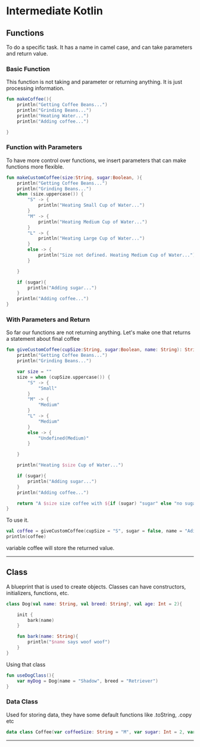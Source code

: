 # Intermediate Kotlin

## Functions

To do a specific task. It has a name in camel case, and can take parameters and return value.

### Basic Function

This function is not taking and parameter or returning anything. It is just processing information.

```kotlin
fun makeCoffee(){
    println("Getting Coffee Beans...")
    println("Grinding Beans...")
    println("Heating Water...")
    println("Adding coffee...")

}
```

### Function with Parameters

To have more control over functions, we insert parameters that can make functions more flexible.

```kotlin
fun makeCustomCoffee(size:String, sugar:Boolean, ){
    println("Getting Coffee Beans...")
    println("Grinding Beans...")
    when (size.uppercase()) {
        "S" -> {
            println("Heating Small Cup of Water...")
        }
        "M" -> {
            println("Heating Medium Cup of Water...")
        }
        "L" -> {
            println("Heating Large Cup of Water...")
        }
        else -> {
            println("Size not defined. Heating Medium Cup of Water...")
        }

    }

    if (sugar){
        println("Adding sugar...")
    }
    println("Adding coffee...")
}

```

### With Parameters and Return

So far our functions are not returning anything. Let's make one that returns a statement about final coffee

```kotlin
fun giveCustomCoffee(cupSize:String, sugar:Boolean, name: String): String{
    println("Getting Coffee Beans...")
    println("Grinding Beans...")

    var size = ""
    size = when (cupSize.uppercase()) {
        "S" -> {
            "Small"
        }
        "M" -> {
            "Medium"
        }
        "L" -> {
            "Medium"
        }
        else -> {
            "Undefined(Medium)"
        }

    }

    println("Heating $size Cup of Water...")

    if (sugar){
        println("Adding sugar...")
    }
    println("Adding coffee...")

    return "A $size size coffee with ${if (sugar) "sugar" else "no sugar"} is prepared for $name"
}
```

To use it. 

```kotlin
val coffee = giveCustomCoffee(cupSize = "S", sugar = false, name = "Aditya")
println(coffee)
```

variable coffee will store the returned value.

---

## Class

A blueprint that is used to create objects. Classes can have constructors, initializers, functions, etc.

```kotlin
class Dog(val name: String, val breed: String?, val age: Int = 2){

    init {
        bark(name)
    }

    fun bark(name: String){
        println("$name says woof woof")
    }
}
```

Using that class

```kotlin
fun useDogClass(){
    var myDog = Dog(name = "Shadow", breed = "Retriever")
}

```

### Data Class

Used for storing data, they have some default functions like .toString, .copy etc

```kotlin
data class Coffee(var coffeeSize: String = "M", var sugar: Int = 2, var withCream: Boolean = true)
```

---